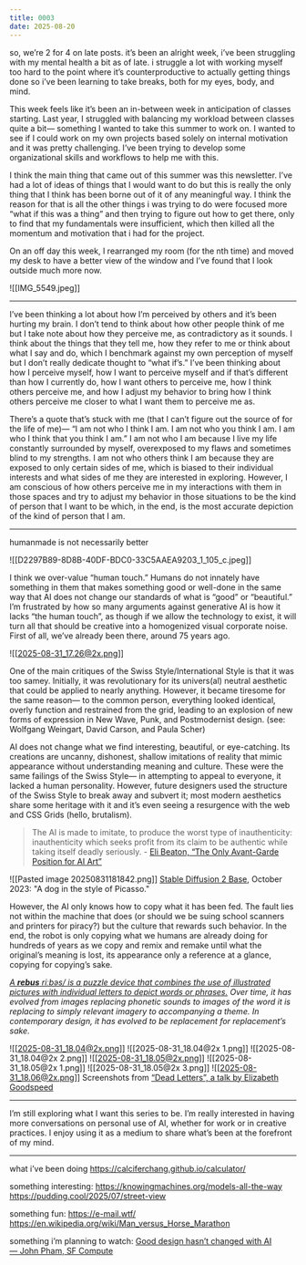 ```yaml
---
title: 0003
date: 2025-08-20
---
```


so, we’re 2 for 4 on late posts. it’s been an alright week, i’ve been struggling with my mental health a bit as of late. i struggle a lot with working myself too hard to the point where it’s counterproductive to actually getting things done so i’ve been learning to take breaks, both for my eyes, body, and mind.

This week feels like it’s been an in-between week in anticipation of classes starting. Last year, I struggled with balancing my workload between classes quite a bit— something I wanted to take this summer to work on. I wanted to see if I could work on my own projects based solely on internal motivation and it was pretty challenging.
I’ve been trying to develop some organizational skills and workflows to help me with this.

I think the main thing that came out of this summer was this newsletter. I’ve had a lot of ideas of things that I would want to do but this is really the only thing that I think has been borne out of it of any meaningful way. I think the reason for that is all the other things i was trying to do were focused more “what if this was a thing” and then trying to figure out how to get there, only to find that my fundamentals were insufficient, which then killed all the momentum and motivation that i had for the project.

On an off day this week, I rearranged my room (for the nth time) and moved my desk to have a better view of the window and I’ve found that I look outside much more now.

![[IMG_5549.jpeg]]

---

I’ve been thinking a lot about how I’m perceived by others and it’s been hurting my brain. I don’t tend to think about how other people think of me but I take note about how they perceive me, as contradictory as it sounds. I think about the things that they tell me, how they refer to me or think about what I say and do, which I benchmark against my own perception of myself but I don’t really dedicate thought to “what if’s.” I’ve been thinking about how I perceive myself, how I want to perceive myself and if that’s different than how I currently do, how I want others to perceive me, how I think others perceive me, and how I adjust my behavior to bring how I think others perceive me closer to what I want them to perceive me as.

There’s a quote that’s stuck with me (that I can’t figure out the source of for the life of me)— “I am not who I think I am. I am not who you think I am. I am who I think that you think I am.” I am not who I am because I live my life constantly surrounded by myself, overexposed to my flaws and sometimes blind to my strengths. I am not who others think I am because they are exposed to only certain sides of me, which is biased to their individual interests and what sides of me they are interested in exploring. However, I am conscious of how others perceive me in my interactions with them in those spaces and try to adjust my behavior in those situations to be the kind of person that I want to be which, in the end, is the most accurate depiction of the kind of person that I am.

---

humanmade is not necessarily better

![[D2297B89-8D8B-40DF-BDC0-33C5AAEA9203_1_105_c.jpeg]]

I think we over-value “human touch.” Humans do not innately have something in them that makes something good or well-done in the same way that AI does not change our standards of what is “good” or “beautiful.” I’m frustrated by how so many arguments against generative AI is how it lacks “the human touch”, as though if we allow the technology to exist, it will turn all that should be creative into a homogenized visual corporate noise. First of all, we’ve already been there, around 75 years ago.

![[2025-08-31_17.26@2x.png]]

One of the main critiques of the Swiss Style/International Style is that it was too samey. Initially, it was revolutionary for its univers(al) neutral aesthetic that could be applied to nearly anything. However, it became tiresome for the same reason— to the common person, everything looked identical, overly function and restrained from the grid, leading to an explosion of new forms of expression in New Wave, Punk, and Postmodernist design. (see: Wolfgang Weingart, David Carson, and Paula Scher)

AI does not change what we find interesting, beautiful, or eye-catching. Its creations are uncanny, dishonest, shallow imitations of reality that mimic appearance without understanding meaning and culture. These were the same failings of the Swiss Style— in attempting to appeal to everyone, it lacked a human personality. However, future designers used the structure of the Swiss Style to break away and subvert it; most modern aesthetics share some heritage with it and it’s even seeing a resurgence with the web and CSS Grids (hello, brutalism).

> The AI is made to imitate, to produce the worst type of inauthenticity: inauthenticity which seeks profit from its claim to be authentic while taking itself deadly seriously.
> \- [Eli Beaton, “The Only Avant-Garde Position for AI Art”](https://wildflower.work/avant-garde-position-for-ai-art/)

![[Pasted image 20250831181842.png]]
[Stable Diffusion 2 Base](https://huggingface.co/stabilityai/stable-diffusion-2-base), October 2023: "A dog in the style of Picasso."

However, the AI only knows how to copy what it has been fed. The fault lies not within the machine that does (or should we be suing school scanners and printers for piracy?) but the culture that rewards such behavior. In the end, the robot is only copying what we humans are already doing for hundreds of years as we copy and remix and remake until what the original’s meaning is lost, its appearance only a reference at a glance, copying for copying’s sake.

_[A **rebus** riːbəs/ is a puzzle device that combines the use of illustrated pictures with individual letters to depict words or phrases.](https://en.wikipedia.org/wiki/Rebus) Over time, it has evolved from images replacing phonetic sounds to images of the word it is replacing to simply relevant imagery to accompanying a theme. In contemporary design, it has evolved to be replacement for replacement’s sake._

![[2025-08-31_18.04@2x.png]]
![[2025-08-31_18.04@2x 1.png]]
![[2025-08-31_18.04@2x 2.png]]
![[2025-08-31_18.05@2x.png]]
![[2025-08-31_18.05@2x 1.png]]
![[2025-08-31_18.05@2x 3.png]]
![[2025-08-31_18.06@2x.png]]
Screenshots from [“Dead Letters”, a talk by Elizabeth Goodspeed](https://www.youtube.com/live/nDNXGLKsUuU?feature=shared&t=23976)

---

I’m still exploring what I want this series to be. I’m really interested in having more conversations on personal use of AI, whether for work or in creative practices. I enjoy using it as a medium to share what’s been at the forefront of my mind.

---

what i’ve been doing
https://calciferchang.github.io/calculator/

something interesting: https://knowingmachines.org/models-all-the-way
https://pudding.cool/2025/07/street-view

something fun: https://e-mail.wtf/
https://en.wikipedia.org/wiki/Man_versus_Horse_Marathon

something i’m planning to watch: [Good design hasn’t changed with AI — John Pham, SF Compute](https://www.youtube.com/watch?v=7e7eVtcygCM)
